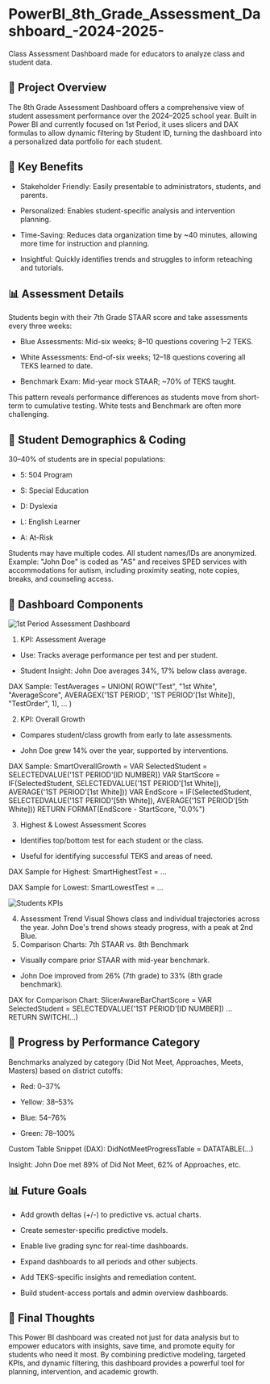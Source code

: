 # PowerBI_8th_Grade_Assessment_Dashboard_-2024-2025-
Class Assessment Dashboard made for educators to analyze class and student data. 

## 🔢 Project Overview
The 8th Grade Assessment Dashboard offers a comprehensive view of student assessment performance over the 2024–2025 school year. Built in Power BI and currently focused on 1st Period, it uses slicers and DAX formulas to allow dynamic filtering by Student ID, turning the dashboard into a personalized data portfolio for each student.

## 🌟 Key Benefits
* Stakeholder Friendly: Easily presentable to administrators, students, and parents.


* Personalized: Enables student-specific analysis and intervention planning.


* Time-Saving: Reduces data organization time by ~40 minutes, allowing more time for instruction and planning.


* Insightful: Quickly identifies trends and struggles to inform reteaching and tutorials.

## 📊 Assessment Details
Students begin with their 7th Grade STAAR score and take assessments every three weeks:
* Blue Assessments: Mid-six weeks; 8–10 questions covering 1–2 TEKS.


* White Assessments: End-of-six weeks; 12–18 questions covering all TEKS learned to date.


* Benchmark Exam: Mid-year mock STAAR; ~70% of TEKS taught.


This pattern reveals performance differences as students move from short-term to cumulative testing. White tests and Benchmark are often more challenging.

## 🔰 Student Demographics & Coding
30–40% of students are in special populations:
* 5: 504 Program


* S: Special Education


* D: Dyslexia


* L: English Learner


* A: At-Risk


Students may have multiple codes. All student names/IDs are anonymized.
Example: "John Doe" is coded as "AS" and receives SPED services with accommodations for autism, including proximity seating, note copies, breaks, and counseling access.

## 🎯 Dashboard Components

![1st Period Assessment Dashboard](https://github.com/user-attachments/assets/96ff5aa2-2eee-431c-a3b7-5dee6cb6b61e)

1. KPI: Assessment Average
* Use: Tracks average performance per test and per student.


* Student Insight: John Doe averages 34%, 17% below class average.


DAX Sample:
TestAverages =
UNION(
  ROW("Test", "1st White", "AverageScore", AVERAGEX('1ST PERIOD', '1ST PERIOD'[1st White]), "TestOrder", 1),
  ...
)


2. KPI: Overall Growth
* Compares student/class growth from early to late assessments.


* John Doe grew 14% over the year, supported by interventions.


DAX Sample:
SmartOverallGrowth =
VAR SelectedStudent = SELECTEDVALUE('1ST PERIOD'[ID NUMBER])
VAR StartScore = IF(SelectedStudent, SELECTEDVALUE('1ST PERIOD'[1st White]), AVERAGE('1ST PERIOD'[1st White]))
VAR EndScore = IF(SelectedStudent, SELECTEDVALUE('1ST PERIOD'[5th White]), AVERAGE('1ST PERIOD'[5th White]))
RETURN FORMAT(EndScore - StartScore, "0.0%")


3. Highest & Lowest Assessment Scores
* Identifies top/bottom test for each student or the class.


* Useful for identifying successful TEKS and areas of need.


DAX Sample for Highest:
SmartHighestTest = ...

DAX Sample for Lowest:
SmartLowestTest = ...

![Students KPIs](https://github.com/user-attachments/assets/53206c06-1f7c-48d0-a48a-afef81fbd824)

4. Assessment Trend Visual
Shows class and individual trajectories across the year. John Doe's trend shows steady progress, with a peak at 2nd Blue.
5. Comparison Charts: 7th STAAR vs. 8th Benchmark
* Visually compare prior STAAR with mid-year benchmark.


* John Doe improved from 26% (7th grade) to 33% (8th grade benchmark).


DAX for Comparison Chart:
SlicerAwareBarChartScore =
VAR SelectedStudent = SELECTEDVALUE('1ST PERIOD'[ID NUMBER])
... RETURN SWITCH(...)

## 🔄 Progress by Performance Category
Benchmarks analyzed by category (Did Not Meet, Approaches, Meets, Masters) based on district cutoffs:
* Red: 0–37%


* Yellow: 38–53%


* Blue: 54–76%


* Green: 78–100%


Custom Table Snippet (DAX):
DidNotMeetProgressTable = DATATABLE(...)

Insight: John Doe met 89% of Did Not Meet, 62% of Approaches, etc.

## 📊 Future Goals
* Add growth deltas (+/-) to predictive vs. actual charts.


* Create semester-specific predictive models.


* Enable live grading sync for real-time dashboards.


* Expand dashboards to all periods and other subjects.


* Add TEKS-specific insights and remediation content.


* Build student-access portals and admin overview dashboards.



## 🚀 Final Thoughts
This Power BI dashboard was created not just for data analysis but to empower educators with insights, save time, and promote equity for students who need it most. By combining predictive modeling, targeted KPIs, and dynamic filtering, this dashboard provides a powerful tool for planning, intervention, and academic growth.
